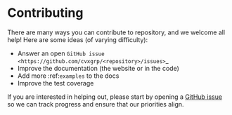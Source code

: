 # Contributing

There are many ways you can contribute to repository, and we welcome all help!
Here are some ideas (of varying difficulty):

* Answer an open `GitHub issue <https://github.com/cvxgrp/<repository>/issues>`_
* Improve the documentation (the website or in the code)
* Add more :ref:`examples` to the docs
* Improve the test coverage

If you are interested in helping out, please start by opening a
[GitHub issue](https://github.com/cvxgrp/<repository>/issues) so we can track progress
and ensure that our priorities align.
